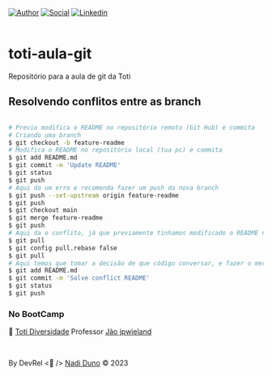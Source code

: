 [![Author](https://img.shields.io/badge/Dev-Nadi%20Duno-blueviolet%20)](https://portfolio-nadi.vercel.app/)
[![Social](https://img.shields.io/twitter/follow/nadiduno?label=%40nadiduno&style=social)](https://twitter.com/nadiduno)
[![Linkedin](https://img.shields.io/badge/in-Nadi%20Duno-blue)](https://www.linkedin.com/in/nadiduno/)
<br />
<br />

# toti-aula-git
Repositório para a aula de git da Toti

## Resolvendo conflitos entre as branch

```bash

# Previo modifica o README no repositório remoto (Git Hub) e commita
# Criando uma branch
$ git checkout -b feature-readme
# Modifica o README no repositório local (tua pc) e commita
$ git add README.md
$ git commit -m 'Update README'
$ git status
$ git push
# Aqui da um erro e recomenda fazer um push da nova branch
$ git push --set-upstream origin feature-readme
$ git push
$ git checkout main
$ git merge feature-readme
$ git push
# Aqui da o conflito, já que previamente tinhamos modificado o README no repositório remoto
$ git pull
$ git config pull.rebase false
$ git pull
# Aqui temos que tomar a decisão de que código conversar, e fazer o merge a mão
$ git add README.md
$ git commit -m 'Solve conflict README'
$ git status
$ git push

```

### No BootCamp

🚀 [Toti Diversidade](https://totidiversidade.com.br/) 
Professor [Jão jpwieland](https://github.com/jpwieland)

<br />

By DevRel <💜 /> [Nadi Duno](https://www.linkedin.com/in/nadiduno/) © 2023


